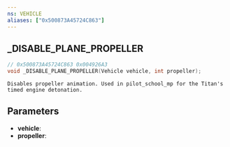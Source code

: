 ```yaml
---
ns: VEHICLE
aliases: ["0x500873A45724C863"]
---
```

## _DISABLE_PLANE_PROPELLER

```c
// 0x500873A45724C863 0x004926A3
void _DISABLE_PLANE_PROPELLER(Vehicle vehicle, int propeller);
```

```
Disables propeller animation. Used in pilot_school_mp for the Titan's timed engine detonation.
```

## Parameters
* **vehicle**: 
* **propeller**: 

